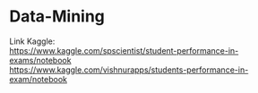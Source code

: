 # Data-Mining
Link Kaggle: <br>
https://www.kaggle.com/spscientist/student-performance-in-exams/notebook <br>
https://www.kaggle.com/vishnurapps/students-performance-in-exam/notebook
